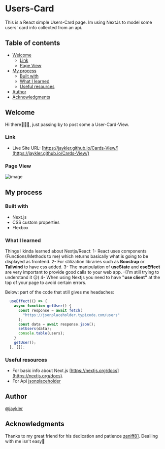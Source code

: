 # Users-Card
This is a React simple Users-Card page. Im using NextJs to model some users' card info collected from an api. 

## Table of contents 

- [Welcome](#welcome)
  - [Link](#Link)
  - [Page View](#Page-View)
- [My process](#my-process)
  - [Built with](#built-with)
  - [What I learned](#what-i-learned)
  - [Useful resources](#useful-resources)
- [Author](#author)
- [Acknowledgments](#acknowledgments)


## Welcome

Hi there🙋🏽‍♀️, just passing by to post some a User-Card-View.

### Link
- Live Site URL: [https://jaykler.github.io/Cards-View/](https://jaykler.github.io/Cards-View/)

### Page View

![image](https://github.com/Jaykler/Cards-View/assets/113323895/435bf731-e661-4b2a-a562-e0cb59a2a3b3)


## My process

### Built with
- Next.js
- CSS custom properties
- Flexbox

### What I learned

Things I kinda learned about Nextjs/React:
1- React uses components (Functions/Methods to me) which returns basically what is going to be displayed as frontend. 
2- For stilization libraries such as **Boostrap** or **Tailwind** to have css added. 
3- The manipulation of **useState** and **eseEffect** are very important to provide good calls to your web app. -(I'm still trying to understand it 😒)
4- When using Nextjs you need to have **"use client"** at the top of your page to avoid certain errors. 

Below: part of the code that still gives me headaches:

```js
  useEffect(() => {
    async function getUser() {
      const response = await fetch(
        "https://jsonplaceholder.typicode.com/users"
      );
      const data = await response.json();
      setUsers(data);
      console.table(users);
    }
    getUser();
  }, []);
```

### Useful resources
* For basic info about Next.js [https://nextjs.org/docs](https://nextjs.org/docs).
* For Api [jsonplaceholder](https://jsonplaceholder.typicode.com/)

## Author

[@jaykler](https://www.frontendmentor.io/profile/Jaykler)


## Acknowledgments

Thanks to my great friend for his dedication and patience [zeniff81](https://github.com/zeniff81). Dealiing with me isn't easy🤣
